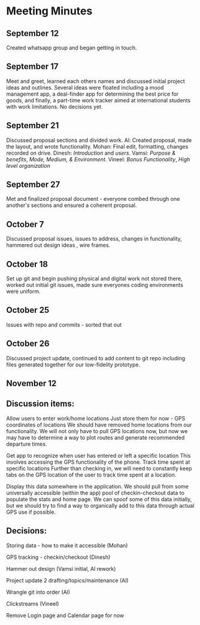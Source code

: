 # Meeting Minutes 

September 12
-----
Created whatsapp group and began getting in touch.


September 17
-----
Meet and greet, learned each others names and discussed initial project ideas and outlines. Several ideas were floated including a mood management app, a deal-finder app for determining the best price for goods, and finally, a part-time work tracker aimed at international students with work limitations. No decisions yet.


September 21
-----
Discussed proposal sections and divided work. Al: Created proposal, made the layout, and wrote functionality. Mohan: Final edit, formatting, changes recorded on drive. Dinesh: _Introduction_ and _users_. Vamsi: _Purpose & benefits_, _Mode, Medium, & Environment_. Vineel: _Bonus Functionality_, _High level organization_


September 27
-----
Met and finalized proposal document - everyone combed through one another's sections and ensured a coherent proposal.


October 7
-----
Discussed proposal issues, issues to address, changes in functionality, hammered out design ideas , wire frames.


October 18
-----
Set up git and begin pushing physical and digital work not stored there, worked out initial git issues, made sure everyones coding environments were uniform. 


October 25
-----
Issues with repo and commits - sorted that out


October 26
-----
Discussed project update, continued to add content to git repo including files generated together for our low-fidelity prototype. 


November 12
-----
## Discussion items:

Allow users to enter work/home locations 
Just store them for now - GPS coordinates of locations
We should have removed home locations from our functionality. We will not only have to pull GPS locations now, but now we may have to determine a way to plot routes and generate recommended departure times.

Get app to recognize when user has entered or left a specific location
This involves accessing the GPS functionality of the phone.
Track time spent at specific locations
Further than checking in, we will need to constantly keep tabs on the GPS location of the user to track time spent at a location.

Display this data somewhere in the application.
We should pull from some universally accessible (within the app) pool of checkin-checkout data to populate the stats and home page. We can spoof some of this data initially, but we should try to find a way to organically add to this data through actual GPS use if possible.


## Decisions:

Storing data -  how to make it accessible  (Mohan) 

GPS tracking - checkin/checkout (Dinesh) 

Hammer out design (Vamsi initial, Al rework) 

Project update 2 drafting/topics/maintenance (Al)

Wrangle git into order (Al) 

Clickstreams (Vineel) 

Remove Login page and Calendar page for now
